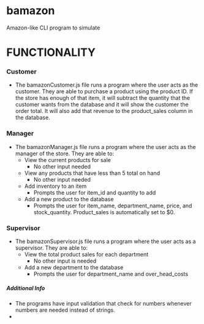 # bamazon
Amazon-like CLI program to simulate 


# FUNCTIONALITY

### Customer
- The bamazonCustomer.js file runs a program where the user acts as the customer.  They are able to purchase a product using the product ID.  If the store has enough of that item, it will subtract the quantity that the customer wants from the database and it will show the customer the order total.  It will also add that revenue to the product_sales column in the database.

### Manager
- The bamazonManager.js file runs a program where the user acts as the manager of the store.  They are able to:
    - View the current products for sale
        * No other input needed
    - View any products that have less than 5 total on hand
        * No other input needed
    - Add inventory to an item
        * Prompts the user for item_id and quantity to add
    - Add a new product to the database
        * Prompts the user for item_name, department_name, price, and stock_quantity.  Product_sales is automatically set to $0.


### Supervisor
- The bamazonSupervisor.js file runs a program where the user acts as a supervisor.  They are able to:
    - View the total product sales for each department
        * No other input is needed
    - Add a new department to the database
        * Prompts the user for department_name and over_head_costs



##### Additional Info
- The programs have input validation that check for numbers whenever numbers are needed instead of strings.
- 